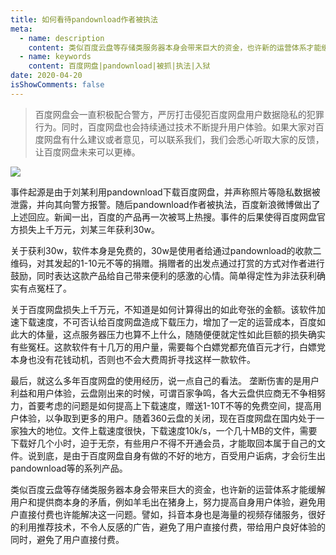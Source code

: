 ```yaml
---
title: 如何看待pandownload作者被执法
meta:
  - name: description
    content: 类似百度云盘等存储类服务器本身会带来巨大的资金，也许新的运营体系才能缓解用户和提供商本身的矛盾，例如羊毛出在猪身上，努力提高自身用户体验，避免用户直接付费也许能解决这一问题。譬如，抖音本身也是海量的视频存储服务，很好的利用推荐技术，不令人反感的广告，避免了用户直接付费，带给用户良好体验的同时，避免了用户直接付费。
  - name: keywords
    content: 百度网盘|pandownload|被抓|执法|入狱
date: 2020-04-20
isShowComments: false
---
```



> 百度网盘会一直积极配合警方，严厉打击侵犯百度网盘用户数据隐私的犯罪行为。同时，百度网盘也会持续通过技术不断提升用户体验。如果大家对百度网盘有什么建议或者意见，可以联系我们，我们会悉心听取大家的反馈，让百度网盘未来可以更棒。

![](https://imagecloud.thepaper.cn/thepaper/image/62/561/800.jpg)

事件起源是由于刘某利用pandownload下载百度网盘，并声称照片等隐私数据被泄露，并向其向警方报警。随后pandownload作者被执法，百度新浪微博做出了上述回应。新闻一出，百度的产品再一次被骂上热搜。事件的后果使得百度网盘官方损失上千万元，刘某三年获利30w。

关于获利30w，软件本身是免费的，30w是使用者给通过pandownload的收款二维码，对其发起的1-10元不等的捐赠。捐赠者的出发点通过打赏的方式对作者进行鼓励，同时表达这款产品给自己带来便利的感激的心情。简单得定性为非法获利确实有点冤枉了。

关于百度网盘损失上千万元，不知道是如何计算得出的如此夸张的金额。该软件加速下载速度，不可否认给百度网盘造成下载压力，增加了一定的运营成本，百度如此大的体量，这点服务器压力也算不上什么，随随便便就定性如此巨额的损失确实有些冤枉。这款软件有十几万的用户量，需要每个白嫖党都充值百元才行，白嫖党本身也没有花钱动机，否则也不会大费周折寻找这样一款软件。

最后，就这么多年百度网盘的使用经历，说一点自己的看法。
垄断伤害的是用户利益和用户体验，云盘刚出来的时候，可谓百家争鸣，各大云盘供应商无不争相努力，首要考虑的问题是如何提高上下载速度，赠送1-10T不等的免费空间，提高用户体验，以争取到更多的用户。随着360云盘的关闭，现在百度网盘在国内处于一家独大的地位。文件上载速度很快，下载速度10k/s，一个几十MB的文件，需要下载好几个小时，迫于无奈，有些用户不得不开通会员，才能取回本属于自己的文件。说到底，是由于百度网盘自身有做的不好的地方，百受用户诟病，才会衍生出pandownload等的系列产品。

类似百度云盘等存储类服务器本身会带来巨大的资金，也许新的运营体系才能缓解用户和提供商本身的矛盾，例如羊毛出在猪身上，努力提高自身用户体验，避免用户直接付费也许能解决这一问题。譬如，抖音本身也是海量的视频存储服务，很好的利用推荐技术，不令人反感的广告，避免了用户直接付费，带给用户良好体验的同时，避免了用户直接付费。